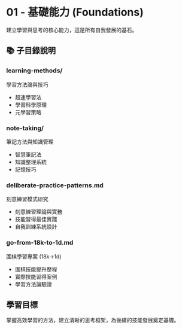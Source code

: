 # 01 - 基礎能力 (Foundations)

建立學習與思考的核心能力，這是所有自我發展的基石。

## 📚 子目錄說明

### learning-methods/
學習方法論與技巧
- 超速學習法
- 學習科學原理
- 元學習策略

### note-taking/

筆記方法與知識管理

- 智慧筆記法
- 知識整理系統
- 記憶技巧

### deliberate-practice-patterns.md

刻意練習模式研究

- 刻意練習理論與實務
- 技能習得最佳實踐
- 自我訓練系統設計

### go-from-18k-to-1d.md

圍棋學習專案 (18k→1d)

- 圍棋技能提升歷程
- 實際技能習得案例
- 學習方法論驗證

## 學習目標

掌握高效學習的方法，建立清晰的思考框架，為後續的技能發展奠定基礎。
